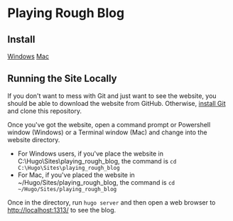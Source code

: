 # Playing Rough Blog

## Install

[Windows](https://gohugo.io/getting-started/installing#windows)
[Mac](https://gohugo.io/getting-started/installing#macos)

## Running the Site Locally

If you don't want to mess with Git and just want to see the website, you should
be able to download the website from GitHub. Otherwise,
[install Git](https://help.github.com/articles/set-up-git/) and clone this
repository.

Once you've got the website, open a command prompt or Powershell window
(Windows) or a Terminal window (Mac) and change into the website directory.

* For Windows users, if you've place the website in
  C:\Hugo\Sites\playing_rough_blog, the command is
  `cd C:\Hugo\Sites\playing_rough_blog`
* For Mac, if you've placed the website in ~/Hugo/Sites/playing_rough_blog, the
  command is `cd ~/Hugo/Sites/playing_rough_blog`

Once in the directory, run `hugo server` and then open a web browser to
[http://localhost:1313/](http://localhost:1313/) to see the blog.
